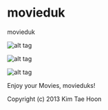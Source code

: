 movieduk
========

movieduk

![alt tag](http://3.bp.blogspot.com/-HPuWEuWE8sI/Upd3dMZRU8I/AAAAAAAAB54/0MQGPHMEg7Q/s640/movieduk.png)

![alt tag](http://4.bp.blogspot.com/-HJoyYgLsW4Y/Upd3eBcgR1I/AAAAAAAAB6A/puNAv8EYdA4/s640/movieduk2.png)

![alt tag](http://4.bp.blogspot.com/-26EPhUOL4j4/UsUSg2qOTrI/AAAAAAAACHg/P64pp5deqp8/s640/list_and_filter.png)

Enjoy your Movies, movieduks!

Copyright (c) 2013 Kim Tae Hoon
